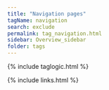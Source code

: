 ```yaml
---
title: "Navigation pages"
tagName: navigation
search: exclude
permalink: tag_navigation.html
sidebar: Overview_sidebar
folder: tags
---
```

{% include taglogic.html %}

{% include links.html %}
